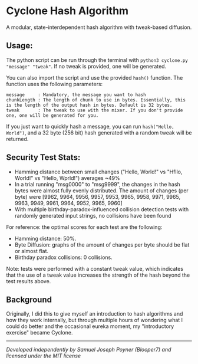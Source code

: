 # Cyclone Hash Algorithm
A modular, state-interdependent hash algorithm with tweak-based diffusion.

## Usage:
The python script can be run through the terminal with `python3 cyclone.py "message" "tweak"`. 
If no tweak is provided, one will be generated.

You can also import the script and use the provided `hash()` function. The function uses the following parameters:
```
message     : Mandatory, the message you want to hash
chunkLength : The length of chunk to use in bytes. Essentially, this is the length of the output hash in bytes. Default is 32 bytes.
tweak       : The tweak to use with the mixer. If you don't provide one, one will be generated for you.
```
If you just want to quickly hash a message, you can run `hash("Hello, World")`, and a 32 byte (256 bit) hash generated with a random tweak will be returned.

## Security Test Stats:
- Hamming distance between small changes ("Hello, World!" vs "Hfllo, World!" vs "Hello, Wprld!") averages ~49%
- In a trial running "msg0000" to "msg9999", the changes in the hash bytes were almost fully evenly distributed. The amount of changes (per byte) were [9962, 9964, 9956, 9957, 9953, 9965, 9958, 9971, 9965, 9963, 9949, 9961, 9964, 9952, 9965, 9960]
- With multiple birthday-paradox-influenced collision detection tests with randomly generated input strings, no collisions have been found

For reference: the optimal scores for each test are the following:
- Hamming distance: 50%.
- Byte Diffusion: graphs of the amount of changes per byte should be flat or almost flat.
- Birthday paradox collisions: 0 collisions.

Note: tests were performed with a constant tweak value, which indicates that the use of a tweak value increases the strength of the hash beyond the test results above.

## Background
Originally, I did this to give myself an introduction to hash algorithms and how they work internally, but through multiple hours of wondering what I could do better and the occasional eureka moment, my "introductory exercise" became Cyclone.

---

*Developed independently by Samuel Joseph Poyner (Blooper7) and licensed under the MIT license*
